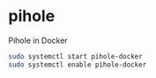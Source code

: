 # pihole
Pihole in Docker

```bash
sudo systemctl start pihole-docker
sudo systemctl enable pihole-docker
```
